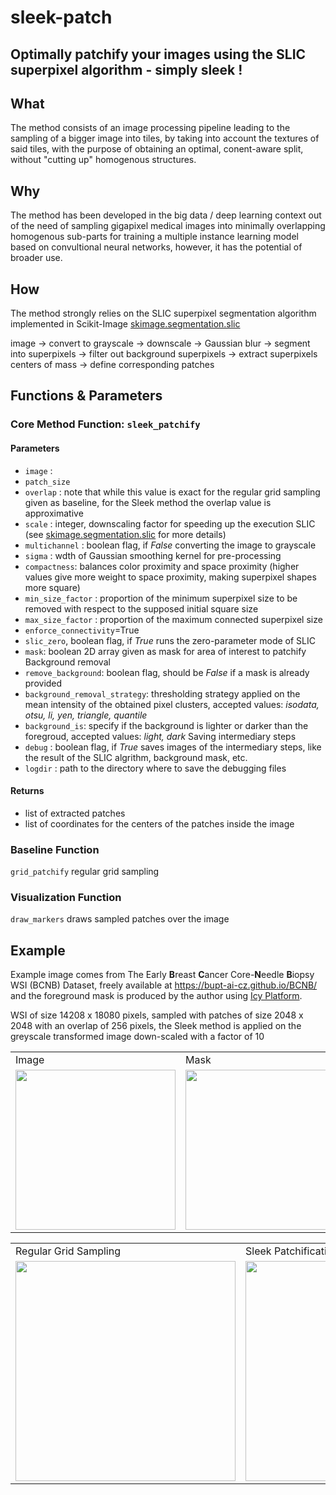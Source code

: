 # sleek-patch
## Optimally patchify your images using the SLIC superpixel algorithm - simply sleek !

## What

The method consists of an image processing pipeline leading to the sampling of a bigger image into tiles, by taking into account the textures of said tiles, with the purpose of obtaining an optimal, conent-aware split, without "cutting up" homogenous structures.

## Why 

The method has been developed in the big data / deep learning context out of the need of sampling gigapixel medical images into minimally overlapping homogenous sub-parts for training a multiple instance learning model based on convultional neural networks, however, it has the potential of broader use.

## How

The method strongly relies on the SLIC superpixel segmentation algorithm implemented in Scikit-Image [skimage.segmentation.slic](https://scikit-image.org/docs/dev/api/skimage.segmentation.html#skimage.segmentation.slic)

image -> convert to grayscale -> downscale -> Gaussian blur -> segment into superpixels -> filter out background superpixels -> extract superpixels centers of mass -> define corresponding patches



## Functions & Parameters

### Core Method Function: `sleek_patchify`
#### Parameters
- `image` : 
- `patch_size`
- `overlap` : note that while this value is exact for the regular grid sampling given as baseline, for the Sleek method the overlap value is approximative
- `scale` : integer, downscaling factor for speeding up the execution
SLIC (see [skimage.segmentation.slic](https://scikit-image.org/docs/dev/api/skimage.segmentation.html#skimage.segmentation.slic) for more details)
- `multichannel` : boolean flag, if *False* converting the image to grayscale
- `sigma` : wdth of Gaussian smoothing kernel for pre-processing 
- `compactness`: balances color proximity and space proximity (higher values give more weight to space proximity, making superpixel shapes more square)
- `min_size_factor` : proportion of the minimum superpixel size to be removed with respect to the supposed initial square size
- `max_size_factor` : proportion of the maximum connected superpixel size
- `enforce_connectivity`=True
- `slic_zero`, boolean flag, if *True* runs the zero-parameter mode of SLIC
- `mask`: boolean 2D array given as mask for area of interest to patchify
Background removal
- `remove_background`: boolean flag, should be *False* if a mask is already provided
- `background_removal_strategy`: thresholding strategy applied on the mean intensity of the obtained pixel clusters, accepted values: *isodata, otsu, li, yen, triangle, quantile*
- `background_is`: specify if the background is lighter or darker than the foregroud, accepted values: *light, dark*
Saving intermediary steps
- `debug` : boolean flag, if *True* saves images of the intermediary steps, like the result of the SLIC algrithm, background mask, etc.
- `logdir` : path to the directory where to save the debugging files
#### Returns
- list of extracted patches
- list of coordinates for the centers of the patches inside the image

### Baseline Function
`grid_patchify` regular grid sampling

### Visualization Function
`draw_markers` draws sampled patches over the image

## Example

Example image comes from The Early **B**reast **C**ancer Core-**N**eedle **B**iopsy WSI (BCNB) Dataset, freely available at <https://bupt-ai-cz.github.io/BCNB/> and the foreground mask is produced by the author using [Icy Platform](https://icy.bioimageanalysis.org/).

WSI of size 14208 x 18080 pixels, sampled with patches of size 2048 x 2048 with an overlap of 256 pixels, the Sleek method is applied on the greyscale transformed image down-scaled with a factor of 10  

<table>
  <tr>
        <td>Image</td>
        <td>Mask</td>
  </tr>
  <tr>
        <td><img src="demo/280.jpg" width="256" /></td>
        <td><img src="demo/280_mask.jpg" width="256" /></td> 
  </tr>
 </table>

<table>
  <tr>
        <td>Regular Grid Sampling</td>
        <td>Sleek Patchification</td>
        <td>Masked Sleek Patchification</td>
  </tr>
  <tr>
        <td><img src="demo/280_regular_grid_markers.jpg" width="352" /></td>
        <td><img src="demo/280_sleek_markers.jpg" width="352" /></td>
        <td><img src="demo/280_masked_sleek_markers.jpg" width="352" /></td>
  </tr>
 </table>
